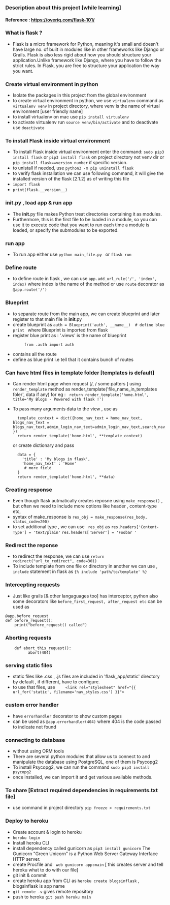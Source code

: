 ### Description about this project [while learning]

#### Reference : https://overiq.com/flask-101/

### What is flask ? 
 - Flask is a micro framework for Python, meaning it's small and doesn't have large no. of built in modules like in other frameworks like Django or Grails. Flask is also less rigid about how you should structure your application.Unlike framework like Django, where you have to follow the strict rules. In Flask, you are free to structure your application the way you want.

### Create virtual environment in python 
- Isolate the packages in this project from the global environment
- to create virtual environment in python, we use ```virtualenv``` command as ```virtualenv venv``` in project directory, where venv is the name of virtual environment [user friendly name]
- to install virtualenv on mac use ```pip install virtualenv```
- to activate virtualenv run  ```source venv/bin/activate``` and to deactivate use ```deactivate```

### To install Flask inside virtual environment 
- To install Flask inside virtual environment enter the command: ```sudo pip3 install flask``` or ```pip3 install flask``` on project directory not venv dir or `pip install flask==version_number` if specific version.
- to unistall if needed, use ```python3 -m pip uninstall flask ```  
- to verify flask installation we can use following command, it will give the installed version of the flask [2.1.2] as of writing this file
- ```import flask```
- ```print(flask.__version__)```


### __init__.py , load app & run app
- The __init__.py file makes Python treat directories containing it as modules.
- Furthermore, this is the first file to be loaded in a module, so you can use it to execute code that you want to run each time a    module is loaded, or specify the submodules to be exported.

### run app 
- To run app either use ```python main_file.py ``` or ```flask run```
### Define route 
- to define route in flask , we can use ```app.add_url_rule('/', 'index', index)``` where index is the name of the method or 
  use ```route``` decorator as ```@app.route('/')``` 

### Blueprint
- to separate route from the main app, we can create blueprint and later register to that main file in __init__.py
- create blueprint as ```auth = Blueprint('auth', __name__)  # define blue print ``` where Blueprint is imported from flask
- register blue print as : '.views' is the name of blueprint
  ```  from .views import views
       from .auth import auth
  ```     
-  contains all the route 
-  define as blue print i.e tell that it contains bunch of routes

### Can have html files in template folder [templates is default] 
- Can render html page when request [/, / some patters ] using ```render_template``` method as render_template('file_name_in_templates foler', data if any) 
for eg : ``` return render_template('home.html', title='My Blogs - Powered with flask !')```

- To pass many arguments data to the view , use as 
   ```home_nav_text, blogs_nav_text, admin_login_nav_text, search_nav_text = "HOME", 'BLOGS', 'ADMIN LOGIN', 'SEARCH'
     template_context = dict({home_nav_text = home_nav_text, blogs_nav_text = blogs_nav_text,admin_login_nav_text=admin_login_nav_text,search_nav_text=search_nav_text })
     return render_template('home.html', **template_context)
   ``` 
   or create dictionary and pass
    ```
      data = {
        'title' : 'My blogs in flask',
        'home_nav_text' : 'Home'
         # more field
      }
      return render_template('home.html', **data)
    ```
### Creating response
- Even though flask autmatically creates reposne using ```make_response()``` , but often we need to include more options like header , content-type etc, 
- syntax of make_response is 
```res_obj = make_response(res_body, status_code=200) ```
- to set additional type , we can use ``` res_obj``` as 
  ``` res.headers['Content-Type'] = 'text/plain' ```
  ``` res.headers['Server'] = 'Foobar ' ```  

### Redirect the reponse
- to redirect the response, we can use ```return redirect("url_to_redirect", code=301)```  
- To include template from one file or directory in another we can use , ``` include ``` statement in flask as 
``` {% include 'path/to/template' %} ```   

### Intercepting requests
- Just like grails [& other langaguages too] has interceptor, python also some decorators like ``` before_first_request, after_request etc ``` can be used as 
```
@app.before_request
def before_request():
    print("before_request() called")
```
### Aborting requests 
``` @app.route('/')
    def abort_this_request():
          abort(404)
```
### serving static files
- static files like .css , .js files are included in 'flask_app/static' directory  by default , if different, have to configure.
- to use that files, use ```    <link rel="stylesheet" href="{{ url_for('static', filename='nav_styles.css') }}">```

### custom error handler
- have ```errorhandler``` decorator to show custom pages
- can be used as ```@app.errorhandler(404)``` where 404 is the code passed to indicate not found

### connecting to database 
- without using ORM tools 
- There are several python modules that allow us to connect to and manipulate the database using PostgreSQL, one of them  is  Psycopg2
- To install Psycopg2, we can run the command 
 ```sudo pip3 install psycopg2``` 
- once installed, we can import it and get various available methods.

### To share [Extract required dependencies in requirements.txt file]
- use command in project directory ```pip freeze > requirements.txt```


### Deploy to heroku 
- Create account & login to  heroku 
- ```heroku login```
- Install heroku CLI
- install dependency called gunicorn as ```pip3 install gunicorn``` The Gunicorn "Green Unicorn" is a Python Web Server Gateway    Interface HTTP server.
- create Procfile and ``` web gunicorn app:main``` [ this creates server and tell heroku what to do with our file]
- git init & commit 
- create heroku app from CLI as ``` heroku create blogsinflask ``` , blogsinflask is app name
- ```git remote -v``` gives remote repository 
- push to heroku ```git push heroku main```